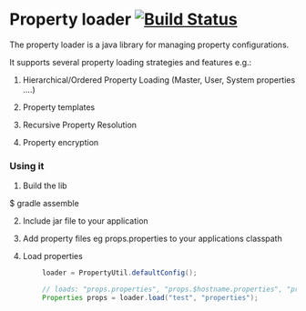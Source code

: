 # Property loader [![Build Status](https://travis-ci.org/TNG/property-loader.png?branch=master)](https://travis-ci.org/TNG/property-loader)

The property loader is a java library for managing property configurations.

It supports several property loading strategies and features e.g.:

1. Hierarchical/Ordered Property Loading (Master, User, System properties ....)

2. Property templates

3. Recursive Property Resolution

4. Property encryption

### Using it ###

1. Build the lib

$ gradle assemble

2. Include jar file to your application

3. Add property files eg props.properties to your applications classpath

4. Load properties

```java
        loader = PropertyUtil.defaultConfig();

        // loads: "props.properties", "props.$hostname.properties", "props.$user.properties" in this order
        Properties props = loader.load("test", "properties");
```

